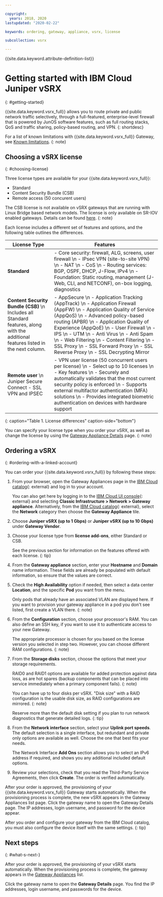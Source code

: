 ```yaml
---

copyright:
  years: 2018, 2020
lastupdated: "2020-02-22"

keywords: ordering, gateway, appliance, vsrx, license

subcollection: vsrx

---
```


{{site.data.keyword.attribute-definition-list}}

# Getting started with IBM Cloud Juniper vSRX
{: #getting-started}

{{site.data.keyword.vsrx_full}} allows you to route private and public network traffic selectively, through a full-featured, enterprise-level firewall that is powered by JunOS software features, such as full routing stacks, QoS and traffic sharing, policy-based routing, and VPN.
{: shortdesc}

For a list of known limitations with {{site.data.keyword.vsrx_full}} Gateway, see [Known limitations](/docs/vsrx?topic=vsrx-known-limitations-for-ibm-cloud-juniper-vsrx).
{: note}

## Choosing a vSRX license
{: #choosing-license}

Three license types are available for your {{site.data.keyword.vsrx_full}}:

* Standard
* Content Security Bundle (CSB)
* Remote access (50 concurent users)

The CSB license is not available on vSRX gateways that are running with Linux Bridge based network models. The license is only available on SR-IOV enabled gateways. Details can be found [here](/docs/vsrx?topic=vsrx-unsupported-upgrade).
{: note}

Each license includes a different set of features and options, and the following table outlines the differences.

| License Type  | Features |
| ------------- | ------------- |
| **Standard** | - Core security: firewall, ALG, screens, user firewall  \n - IPsec VPN (site-to-site VPN)  \n - NAT  \n - CoS  \n - Routing services: BGP, OSPF, DHCP, J-Flow, IPv4  \n - Foundation: Static routing, management (J-Web, CLI, and NETCONF), on-box logging, diagnostics |
| **Content Security Bundle (CSB)**  \n Includes all Standard features, along with the additional features listed in the next column. | - AppSecure  \n  - Application Tracking (AppTrack)  \n  - Application Firewall (AppFW)  \n  - Application Quality of Service (AppQoS)  \n  - Advanced policy-based routing (APBR)  \n  - Application Quality of Experience (AppQoE)  \n - User Firewall  \n - IPS  \n  - UTM  \n  - Anti Virus  \n  - Anti Spam  \n  - Web Filtering   \n  - Content Filtering  \n  - SSL Proxy  \n  - SSL Forward Proxy  \n  - SSL Reverse Proxy  \n  - SSL Decrypting Mirror |
| **Remote user** \n Juniper Secure Connect - SSL VPN and IPSEC | - VPN user license (50 concurrent users per license) \n - Select up to 10 licenses \n - Key features \n - Securely and automatically validates that the most current security policy is enforced \n  - Supports external multifactor authentication (MFA) solutions \n  - Provides integrated biometric authentication on devices with hardware support 
{: caption="Table 1. License differences" caption-side="bottom"}

You can specify your license type when you order your vSRX, as well as change the license by using the [Gateway Appliance Details](/docs/vsrx?topic=vsrx-vsrx-licenses#vsrx-licenses) page.
{: note}

## Ordering a vSRX
{: #ordering-with-a-linked-account}

You can order your {{site.data.keyword.vsrx_full}} by following these steps:

1. From your browser, open the Gateway Appliances page in the [IBM Cloud catalog](/gen1/infrastructure/provision/gateway){: external} and log in to your account.

   You can also get here by logging in to the [IBM Cloud UI console](/login){: external} and selecting **Classic Infrastructure > Network > Gateway appliance**. Alternatively, from the [IBM Cloud catalog](/catalog){: external}, select the **Network** category then choose the **Gateway Appliance** tile.

2. Choose **Juniper vSRX (up to 1 Gbps)** or **Juniper vSRX (up to 10 Gbps)** under **Gateway Vendor**.

3. Choose your license type from **license add-ons**, either Standard or CSB.

   See the previous section for information on the features offered with each license.
   {: tip}

4. From the **Gateway appliance** section, enter your **Hostname** and **Domain** name information. These fields are already be populated with default information, so ensure that the values are correct.

5. Check the **High Availability** option if needed, then select a data center **Location**, and the specific **Pod** you want from the menu.

   Only pods that already have an associated VLAN are displayed here. If you want to provision your gateway appliance in a pod you don't see listed, first create a VLAN there.
   {: note}

6. From the **Configuration** section, choose your processor's RAM. You can also define an SSH key, if you want to use it to authenticate access to your new Gateway.

   The appropriate processor is chosen for you based on the license version you selected in step two. However, you can choose different RAM configurations.
   {: note}

7. From the **Storage disks** section, choose the options that meet your storage requirements.

   RAID0 and RAID1 options are available for added protection against data loss, as are hot spares (backup components that can be placed into service immediately when a primary component fails).
   {: note}

   You can have up to four disks per vSRX. "Disk size" with a RAID configuration is the usable disk size, as RAID configurations are mirrored.
   {: note}

   Reserve more than the default disk setting if you plan to run network diagnostics that generate detailed logs.
   {: tip}

8. From the **Network interface** section, select your **Uplink port speeds**. The default selection is a single interface, but redundant and private only options are available as well. Choose the one that best fits your needs.

   The Network Interface **Add Ons** section allows you to select an IPv6 address if required, and shows you any additional included default options.

9. Review your selections, check that you read the Third-Party Service Agreements, then click **Create**. The order is verified automatically.

After your order is approved, the provisioning of your {{site.data.keyword.vsrx_full}} Gateway starts automatically. When the provisioning process is complete, the new vSRX appears in the Gateway Appliances list page. Click the gateway name to open the Gateway Details page. The IP addresses, login username, and password for the device appear.

After you order and configure your gateway from the IBM Cloud catalog, you must also configure the device itself with the same settings.
{: tip}

## Next steps
{: #what-s-next-}

After your order is approved, the provisioning of your vSRX starts automatically. When the provisioning process is complete, the gateway appears in the [Gateway Appliances](/docs/gateway-appliance?topic=gateway-appliance-viewing-all-gateway-appliances) list.

Click the gateway name to open the **Gateway Details** page. You find the IP addresses, login username, and passwords for the device.
